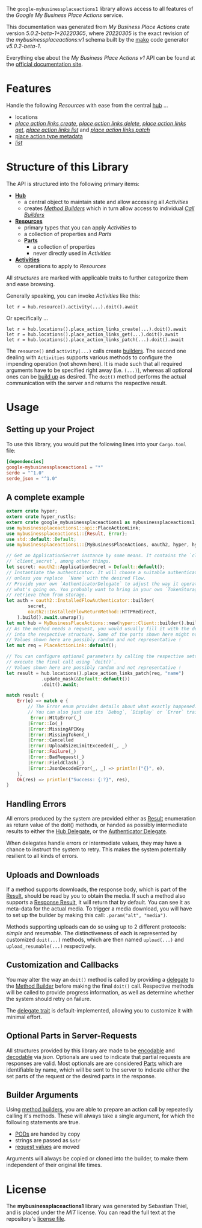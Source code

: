 <!---
DO NOT EDIT !
This file was generated automatically from 'src/generator/templates/api/README.md.mako'
DO NOT EDIT !
-->
The `google-mybusinessplaceactions1` library allows access to all features of the *Google My Business Place Actions* service.

This documentation was generated from *My Business Place Actions* crate version *5.0.2-beta-1+20220305*, where *20220305* is the exact revision of the *mybusinessplaceactions:v1* schema built by the [mako](http://www.makotemplates.org/) code generator *v5.0.2-beta-1*.

Everything else about the *My Business Place Actions* *v1* API can be found at the
[official documentation site](https://developers.google.com/my-business/).
# Features

Handle the following *Resources* with ease from the central [hub](https://docs.rs/google-mybusinessplaceactions1/5.0.2-beta-1+20220305/google_mybusinessplaceactions1/MyBusinessPlaceActions) ... 

* locations
 * [*place action links create*](https://docs.rs/google-mybusinessplaceactions1/5.0.2-beta-1+20220305/google_mybusinessplaceactions1/api::LocationPlaceActionLinkCreateCall), [*place action links delete*](https://docs.rs/google-mybusinessplaceactions1/5.0.2-beta-1+20220305/google_mybusinessplaceactions1/api::LocationPlaceActionLinkDeleteCall), [*place action links get*](https://docs.rs/google-mybusinessplaceactions1/5.0.2-beta-1+20220305/google_mybusinessplaceactions1/api::LocationPlaceActionLinkGetCall), [*place action links list*](https://docs.rs/google-mybusinessplaceactions1/5.0.2-beta-1+20220305/google_mybusinessplaceactions1/api::LocationPlaceActionLinkListCall) and [*place action links patch*](https://docs.rs/google-mybusinessplaceactions1/5.0.2-beta-1+20220305/google_mybusinessplaceactions1/api::LocationPlaceActionLinkPatchCall)
* [place action type metadata](https://docs.rs/google-mybusinessplaceactions1/5.0.2-beta-1+20220305/google_mybusinessplaceactions1/api::PlaceActionTypeMetadata)
 * [*list*](https://docs.rs/google-mybusinessplaceactions1/5.0.2-beta-1+20220305/google_mybusinessplaceactions1/api::PlaceActionTypeMetadataListCall)




# Structure of this Library

The API is structured into the following primary items:

* **[Hub](https://docs.rs/google-mybusinessplaceactions1/5.0.2-beta-1+20220305/google_mybusinessplaceactions1/MyBusinessPlaceActions)**
    * a central object to maintain state and allow accessing all *Activities*
    * creates [*Method Builders*](https://docs.rs/google-mybusinessplaceactions1/5.0.2-beta-1+20220305/google_mybusinessplaceactions1/client::MethodsBuilder) which in turn
      allow access to individual [*Call Builders*](https://docs.rs/google-mybusinessplaceactions1/5.0.2-beta-1+20220305/google_mybusinessplaceactions1/client::CallBuilder)
* **[Resources](https://docs.rs/google-mybusinessplaceactions1/5.0.2-beta-1+20220305/google_mybusinessplaceactions1/client::Resource)**
    * primary types that you can apply *Activities* to
    * a collection of properties and *Parts*
    * **[Parts](https://docs.rs/google-mybusinessplaceactions1/5.0.2-beta-1+20220305/google_mybusinessplaceactions1/client::Part)**
        * a collection of properties
        * never directly used in *Activities*
* **[Activities](https://docs.rs/google-mybusinessplaceactions1/5.0.2-beta-1+20220305/google_mybusinessplaceactions1/client::CallBuilder)**
    * operations to apply to *Resources*

All *structures* are marked with applicable traits to further categorize them and ease browsing.

Generally speaking, you can invoke *Activities* like this:

```Rust,ignore
let r = hub.resource().activity(...).doit().await
```

Or specifically ...

```ignore
let r = hub.locations().place_action_links_create(...).doit().await
let r = hub.locations().place_action_links_get(...).doit().await
let r = hub.locations().place_action_links_patch(...).doit().await
```

The `resource()` and `activity(...)` calls create [builders][builder-pattern]. The second one dealing with `Activities` 
supports various methods to configure the impending operation (not shown here). It is made such that all required arguments have to be 
specified right away (i.e. `(...)`), whereas all optional ones can be [build up][builder-pattern] as desired.
The `doit()` method performs the actual communication with the server and returns the respective result.

# Usage

## Setting up your Project

To use this library, you would put the following lines into your `Cargo.toml` file:

```toml
[dependencies]
google-mybusinessplaceactions1 = "*"
serde = "^1.0"
serde_json = "^1.0"
```

## A complete example

```Rust
extern crate hyper;
extern crate hyper_rustls;
extern crate google_mybusinessplaceactions1 as mybusinessplaceactions1;
use mybusinessplaceactions1::api::PlaceActionLink;
use mybusinessplaceactions1::{Result, Error};
use std::default::Default;
use mybusinessplaceactions1::{MyBusinessPlaceActions, oauth2, hyper, hyper_rustls, chrono, FieldMask};

// Get an ApplicationSecret instance by some means. It contains the `client_id` and 
// `client_secret`, among other things.
let secret: oauth2::ApplicationSecret = Default::default();
// Instantiate the authenticator. It will choose a suitable authentication flow for you, 
// unless you replace  `None` with the desired Flow.
// Provide your own `AuthenticatorDelegate` to adjust the way it operates and get feedback about 
// what's going on. You probably want to bring in your own `TokenStorage` to persist tokens and
// retrieve them from storage.
let auth = oauth2::InstalledFlowAuthenticator::builder(
        secret,
        oauth2::InstalledFlowReturnMethod::HTTPRedirect,
    ).build().await.unwrap();
let mut hub = MyBusinessPlaceActions::new(hyper::Client::builder().build(hyper_rustls::HttpsConnectorBuilder::new().with_native_roots().https_or_http().enable_http1().enable_http2().build()), auth);
// As the method needs a request, you would usually fill it with the desired information
// into the respective structure. Some of the parts shown here might not be applicable !
// Values shown here are possibly random and not representative !
let mut req = PlaceActionLink::default();

// You can configure optional parameters by calling the respective setters at will, and
// execute the final call using `doit()`.
// Values shown here are possibly random and not representative !
let result = hub.locations().place_action_links_patch(req, "name")
             .update_mask(&Default::default())
             .doit().await;

match result {
    Err(e) => match e {
        // The Error enum provides details about what exactly happened.
        // You can also just use its `Debug`, `Display` or `Error` traits
         Error::HttpError(_)
        |Error::Io(_)
        |Error::MissingAPIKey
        |Error::MissingToken(_)
        |Error::Cancelled
        |Error::UploadSizeLimitExceeded(_, _)
        |Error::Failure(_)
        |Error::BadRequest(_)
        |Error::FieldClash(_)
        |Error::JsonDecodeError(_, _) => println!("{}", e),
    },
    Ok(res) => println!("Success: {:?}", res),
}

```
## Handling Errors

All errors produced by the system are provided either as [Result](https://docs.rs/google-mybusinessplaceactions1/5.0.2-beta-1+20220305/google_mybusinessplaceactions1/client::Result) enumeration as return value of
the doit() methods, or handed as possibly intermediate results to either the 
[Hub Delegate](https://docs.rs/google-mybusinessplaceactions1/5.0.2-beta-1+20220305/google_mybusinessplaceactions1/client::Delegate), or the [Authenticator Delegate](https://docs.rs/yup-oauth2/*/yup_oauth2/trait.AuthenticatorDelegate.html).

When delegates handle errors or intermediate values, they may have a chance to instruct the system to retry. This 
makes the system potentially resilient to all kinds of errors.

## Uploads and Downloads
If a method supports downloads, the response body, which is part of the [Result](https://docs.rs/google-mybusinessplaceactions1/5.0.2-beta-1+20220305/google_mybusinessplaceactions1/client::Result), should be
read by you to obtain the media.
If such a method also supports a [Response Result](https://docs.rs/google-mybusinessplaceactions1/5.0.2-beta-1+20220305/google_mybusinessplaceactions1/client::ResponseResult), it will return that by default.
You can see it as meta-data for the actual media. To trigger a media download, you will have to set up the builder by making
this call: `.param("alt", "media")`.

Methods supporting uploads can do so using up to 2 different protocols: 
*simple* and *resumable*. The distinctiveness of each is represented by customized 
`doit(...)` methods, which are then named `upload(...)` and `upload_resumable(...)` respectively.

## Customization and Callbacks

You may alter the way an `doit()` method is called by providing a [delegate](https://docs.rs/google-mybusinessplaceactions1/5.0.2-beta-1+20220305/google_mybusinessplaceactions1/client::Delegate) to the 
[Method Builder](https://docs.rs/google-mybusinessplaceactions1/5.0.2-beta-1+20220305/google_mybusinessplaceactions1/client::CallBuilder) before making the final `doit()` call. 
Respective methods will be called to provide progress information, as well as determine whether the system should 
retry on failure.

The [delegate trait](https://docs.rs/google-mybusinessplaceactions1/5.0.2-beta-1+20220305/google_mybusinessplaceactions1/client::Delegate) is default-implemented, allowing you to customize it with minimal effort.

## Optional Parts in Server-Requests

All structures provided by this library are made to be [encodable](https://docs.rs/google-mybusinessplaceactions1/5.0.2-beta-1+20220305/google_mybusinessplaceactions1/client::RequestValue) and 
[decodable](https://docs.rs/google-mybusinessplaceactions1/5.0.2-beta-1+20220305/google_mybusinessplaceactions1/client::ResponseResult) via *json*. Optionals are used to indicate that partial requests are responses 
are valid.
Most optionals are are considered [Parts](https://docs.rs/google-mybusinessplaceactions1/5.0.2-beta-1+20220305/google_mybusinessplaceactions1/client::Part) which are identifiable by name, which will be sent to 
the server to indicate either the set parts of the request or the desired parts in the response.

## Builder Arguments

Using [method builders](https://docs.rs/google-mybusinessplaceactions1/5.0.2-beta-1+20220305/google_mybusinessplaceactions1/client::CallBuilder), you are able to prepare an action call by repeatedly calling it's methods.
These will always take a single argument, for which the following statements are true.

* [PODs][wiki-pod] are handed by copy
* strings are passed as `&str`
* [request values](https://docs.rs/google-mybusinessplaceactions1/5.0.2-beta-1+20220305/google_mybusinessplaceactions1/client::RequestValue) are moved

Arguments will always be copied or cloned into the builder, to make them independent of their original life times.

[wiki-pod]: http://en.wikipedia.org/wiki/Plain_old_data_structure
[builder-pattern]: http://en.wikipedia.org/wiki/Builder_pattern
[google-go-api]: https://github.com/google/google-api-go-client

# License
The **mybusinessplaceactions1** library was generated by Sebastian Thiel, and is placed 
under the *MIT* license.
You can read the full text at the repository's [license file][repo-license].

[repo-license]: https://github.com/Byron/google-apis-rsblob/main/LICENSE.md

